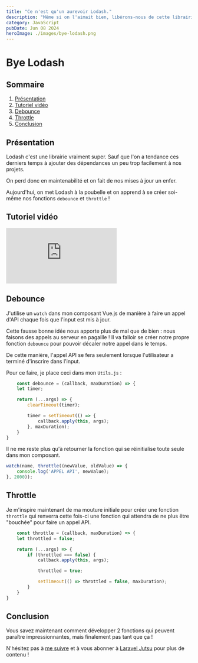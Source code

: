 ```yaml
---
title: "Ce n'est qu'un aurevoir Lodash."
description: "Même si on l'aimait bien, libérons-nous de cette librairie en apprenant à créer nos propres fonctions JavScript."
category: JavaScript
pubDate: Jun 08 2024
heroImage: ./images/bye-lodash.png
---
```


# Bye Lodash

## Sommaire
1. [Présentation](#presentation)
2. [Tutoriel vidéo](#tutorielvideo)
3. [Debounce](#debounce)
4. [Throttle](#throttle)
5. [Conclusion](#conclusion)

## Présentation <a name="presentation"></a>

Lodash c'est une librairie vraiment super. Sauf que l'on a tendance ces derniers temps à ajouter des dépendances un peu trop facilement à nos projets.

On perd donc en maintenabilité et on fait de nos mises à jour un enfer.

Aujourd'hui, on met Lodash à la poubelle et on apprend à se créer soi-même nos fonctions `debounce` et `throttle` !

## Tutoriel vidéo <a name="tutorielvideo"></a>

<iframe class="w-full aspect-video" src="https://www.youtube.com/embed/aZ8cAlless4" frameborder="0" allowfullscreen></iframe>

## Debounce <a name="debounce"></a>

J'utilise un `watch` dans mon composant Vue.js de manière à faire un appel d'API chaque fois que l'input est mis à jour.

Cette fausse bonne idée nous apporte plus de mal que de bien : nous faisons des appels au serveur en pagaille ! Il va falloir se créer notre propre fonction `debounce` pour pouvoir décaler notre appel dans le temps.

De cette manière, l'appel API se fera seulement lorsque l'utilisateur a terminé d'inscrire dans l'input.

Pour ce faire, je place ceci dans mon `Utils.js` :

```js
    const debounce = (callback, maxDuration) => {
    let timer;

    return (...args) => {
        clearTimeout(timer);

        timer = setTimeout(() => {
            callback.apply(this, args);
        }, maxDuration);
    }
}
```

Il ne me reste plus qu'à retourner la fonction qui se réinitialise toute seule dans mon composant.

```js
watch(name, throttle((newValue, oldValue) => {
    console.log('APPEL API', newValue);
}, 2000));
```

## Throttle <a name="throttle"></a>

Je m'inspire maintenant de ma mouture initiale pour créer une fonction `throttle` qui renverra cette fois-ci une fonction qui attendra de ne plus être "bouchée" pour faire un appel API.

```js
    const throttle = (callback, maxDuration) => {
    let throttled = false;

    return (...args) => {
        if (throttled === false) {
            callback.apply(this, args);

            throttled = true;

            setTimeout(() => throttled = false, maxDuration);
        }
    }
}
```

## Conclusion <a name="conclusion"></a>

Vous savez maintenant comment développer 2 fonctions qui peuvent paraître impressionnantes, mais finalement pas tant que ça !

N'hésitez pas à [me suivre](https://twitter.com/LaravelJutsu) et à vous abonner à [Laravel Jutsu](https://www.youtube.com/@LaravelJutsu) pour plus de contenu !
